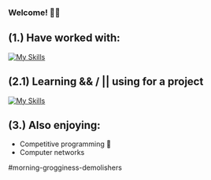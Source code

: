### Welcome! 👨‍💻

## (1.) Have worked with:
[![My Skills](https://skillicons.dev/icons?i=c,java,py,bash,docker,ansible,postgresql,html,js,css)](https://skillicons.dev)

## (2.1) Learning && / || using for a project
[![My Skills](https://skillicons.dev/icons?i=azure,python,flask,html,css,mysql)](https://skillicons.dev)

## (3.) Also enjoying:
- Competitive programming 🥊
- Computer networks

#morning-grogginess-demolishers
